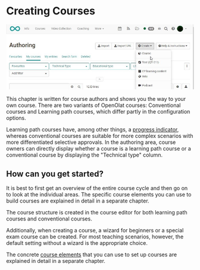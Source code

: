 # Creating Courses

![](assets/create_course_16.jpg)

This chapter is written for course authors and shows you the way to your own
course. There are two variants of OpenOlat courses: Conventional courses and
Learning path courses, which differ partly in the configuration options.

Learning path courses have, among other things, a 
[progress indicator](Learning_path_course_-_Participant_view.md), whereas conventional
courses are suitable for more complex scenarios with more differentiated
selective approvals. In the authoring area, course owners can directly display
whether a course is a learning path course or a conventional course by
displaying the "Technical type" column.

## How can you get started?

It is best to first get an overview of the entire course cycle and then go on
to look at the individual areas. The specific course elements you can use to
build courses are explained in detail in a separate chapter.

The course structure is created in the course editor for both learning path
courses and conventional courses.  

Additionally, when creating a course, a wizard for beginners or a special exam
course can be created. For most teaching scenarios, however, the default
setting without a wizard is the appropriate choice.

  
The concrete [course elements](../course_elements/index.md) that you can use
to set up courses are explained in detail in a separate chapter.

  

